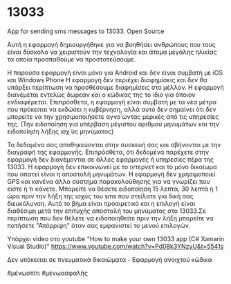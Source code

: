# 13033
 App for sending sms messages to 13033. Open Source

Αυτή η εφαρμογή δημιουργήθηκε για να βοηθήσει ανθρώπους που τους είναι δύσκολο να χειριστούν την τεχνολογία και άτομα μεγάλης ηλικίας τα οποία προσπαθούμε να προστατεύσουμε.

Η παρούσα εφαρμογή είναι μόνο για Android και δεν είναι συμβατή με iOS και Windows Phone
Η εφαρμογή δεν περιέχει διαφημίσεις και δεν θα υπάρξει περίπτωση να προσθέσουμε διαφημίσεις στο μέλλον.
Η εφαρμογή διανέμεται εντελώς δωρεάν και ο κώδικας της το ίδιο για όποιον ενδιαφέρεται.
Επιπρόσθετα, η εφαρμογή είναι συμβατή με τα νέα μέτρα που πρόκειται να εκδώσει η κυβέρνηση, αλλά αυτό δεν σημαίνει ότι δεν μπορείτε να την χρησιμοποιήσετε αγνο΄ώντας μερικές από τις υπηρεσίες της. (Την ειδοποίηση για υπέρβαση μέγιστου αριθμού μηνυμάτων και την ειδοποίηση λήξης ισχ΄ύς μηνύματος) 

Τα δεδομένα σας αποθηκεύονται στην συσκευή σας και σβήνονται με την διαγραφή της εφαρμογής. Επιπρόσθετα, ότι δεδομένα παρέχετε στην εφαρμογή δεν διανέμονται σε άλλες εφαρμογές ή υπηρεσίες πέρα της 13033.
Η εφαρμογή δεν επικοινωνεί με το ιντερνετ και το μόνο δικαίωμα που απατεί είναι η αποστολή μηνυμάτων.
Η εφαρμογή δεν χρησιμοποιεί GPS και κανένα άλλο σύστημα παρακολούθησης για να γνωρίζει που είστε ή τι κάνετε.
Μπορείτε να θέσετε ειδοποίηση 15 λεπτά, 30 λεπτά ή 1 ώρα πριν την λήξη της ισχύς του sms που στείλατε για δική σας διευκόλυνση. Αυτό το βήμα είναι προαιρετικό και η επιλογή είναι διαθέσιμη μετά την επιτυχής αποστολή του μηνύματος στο 13033.Σε περίπτωση που δεν θέλετε να ειδοποιηθείτε πριν την λήξη μπορείτε να πατήσετε "Απόρριψη" όταν σας εμφανιστεί το μενού επιλογών.


Yπάρχει video στο youtube "How to make your own 13033 app (C# Xamarin Visual Studio)" https://www.youtube.com/watch?v=Pd08k3YNzyU&t=5541s

Δεν υπόκειται σε πνευματικά δικαιώματα - Εφαρμογή ανοιχτού κώδικα

#μένωσπίτι #μένωασφαλής
